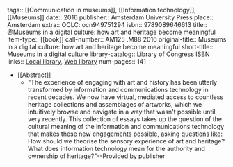 tags:: [[Communication in museums]], [[Information technology]], [[Museums]]
date:: 2016
publisher:: Amsterdam University Press
place:: Amsterdam
extra:: OCLC: ocn949751294
isbn:: 9789089646613
title:: @Museums in a digital culture: how art and heritage become meaningful
item-type:: [[book]]
call-number:: AM125 .M88 2016
original-title:: Museums in a digital culture: how art and heritage become meaningful
short-title:: Museums in a digital culture
library-catalog:: Library of Congress ISBN
links:: [Local library](zotero://select/groups/2386895/items/GS69RA7B), [Web library](https://www.zotero.org/groups/2386895/items/GS69RA7B)
num-pages:: 141

- [[Abstract]]
	- "The experience of engaging with art and history has been utterly transformed by information and communications technology in recent decades. We now have virtual, mediated access to countless heritage collections and assemblages of artworks, which we intuitively browse and navigate in a way that wasn't possible until very recently. This collection of essays takes up the question of the cultural meaning of the information and communications technology that makes these new engagements possible, asking questions like: How should we theorise the sensory experience of art and heritage? What does information technology mean for the authority and ownership of heritage?"--Provided by publisher